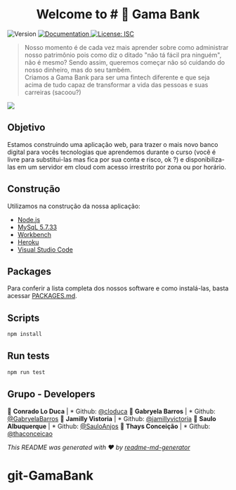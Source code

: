 <h1 align="center">Welcome to # 🏦 Gama Bank</h1>
<p>
  <img alt="Version" src="https://img.shields.io/badge/version-1.0.0-blue.svg?cacheSeconds=2592000" />
  <a href="https://github.com/GabryelaBarros/gamabank-accenture" target="_blank">
    <img alt="Documentation" src="https://img.shields.io/badge/documentation-yes-brightgreen.svg" />
  </a>
  <a href="#" target="_blank">
    <img alt="License: ISC" src="https://img.shields.io/badge/License-ISC-yellow.svg" />
  </a>
</p>

> Nosso momento é de cada vez mais aprender sobre como administrar nosso patrimônio pois como diz o ditado "não tá fácil pra ninguém", não é mesmo? Sendo assim, queremos começar não só cuidando do nosso dinheiro, mas do seu também. <br/> Criamos a Gama Bank para ser uma fintech diferente e que seja acima de tudo capaz de transformar a vida das pessoas e suas carreiras (sacoou?)

<img align="center" src="https://lh3.googleusercontent.com/fife/ABSRlIpduiUzfFu2WUGVPUngcAiAWsOkxxFNIFy39iYRXnDx76YufZ8cwEgNH9uBFVKUc5KrAFU-WOtqaIivChfImE1H7lxOVOrMFJhLhrXtdvQYM-AHsBpBfSwErrngdG2DNPI5sisd2c47OqUA2C6NzbohdqpnGMjGuXSqc_BuW2iGF2jVQDUJpCYNBbmOWPB1lCsY8lPsRkB6IuF6-OJlOd5aoNX8hUvgaN9wDvpOo4cTj-buQEC4voAIR_W9TTgnu_E2dAP8wkjW30JmOrAXk4u_Rgy7A24y1C446TebJ5RGFKWl9vDzQSWcg7vCc6-okWp4zPd2i6q4IiFnmPDywjEg7YbqWyFlTv2YUVdhlBkJgkz8vPK3odRwDl6xZwasRiaaSt-s77hZACxA-N4fnosMXAbwpYWc6lt1bY1xEf5yddJVW_R15RjQjRMP_EvoxmJs1r5ZPlCouTulMqw9h7dNqS5oFQsiV49Aqh7LEhwze6hBhedtnjVzTW0SAw889eGb79FsJn7xAF_NJvo1jQ4jjjuvKVRl4Nf0WkT4vfJcz_h2mLbjNFG47IN58ar89OVntWKYIZoE4z7gnc9kN6Qr49QewJHhWs5rw_AUY9XY5EguNTGipU6IBWGTJstpH-WHdZ-Lxumtkp_cj0-xZ7mhJG_amdDZLmQZ4G_MJdQt2T-Nv2q1ayFfSbczlaGZ-19BmYRC3pXIOX6YQhRi5sbSRttYq4C0eA=w2880-h976-ft">

## Objetivo

<p>
Estamos construindo uma aplicação web, para trazer o mais novo banco digital para vocês tecnologias que aprendemos durante o curso (você é livre para substitui-las mas fica por sua conta e risco, ok ?) e disponibiliza-las em um servidor em cloud com acesso irrestrito por zona ou por horário.
</p>

## Construção

<p>
Utilizamos na construção da nossa aplicação:
  <ul>
    <li>
      <a href="https://nodejs.org/en/" target="_blank">
        Node.js
      </a>
    </li>
    <li>
      <a href="https://dev.mysql.com/downloads/mysql/" target="_blank">
        MySqL 5.7.33
      </a>
    </li> 
    <li>
      <a href="https://www.mysql.com/products/workbench/" target="_blanck">
      Workbench
      </a>
    </li>
    <li>
      <a href="https://www.heroku.com/home" target="_blank">
        Heroku
      </a>
    </li>
    <li>
      <a href="https://code.visualstudio.com/" target="_blank">
        Visual Studio Code
      </a>
    </li>
  </ul>
</p>

## Packages
<p>
Para conferir a lista completa dos nossos software e como instalá-las, basta acessar <a href="https://github.com/GabryelaBarros/gamabank-accenture/blob/main/PACKAGES.md">PACKAGES.md</a>.
</p>

## Scripts

```sh
npm install
```

## Run tests

```sh
npm run test
```

## Grupo - Developers

👤 **Conrado Lo Duca** | * Github: [@cloduca](https://github.com/cloduca)
👤 **Gabryela Barros** | * Github: [@GabryelaBarros](https://github.com/GabryelaBarros)
👤 **Jamilly Vistoria** | * Github: [@jamillyvictoria](https://github.com/jamillyvictoria)
👤 **Saulo Albuquerque** | * Github: [@SauloAnjos](https://github.com/SauloAnjos)
👤 **Thays Conceição** | * Github: [@thaconceicao](https://github.com/thaconceicao)

_This README was generated with ❤️ by [readme-md-generator](https://github.com/kefranabg/readme-md-generator)_
# git-GamaBank
